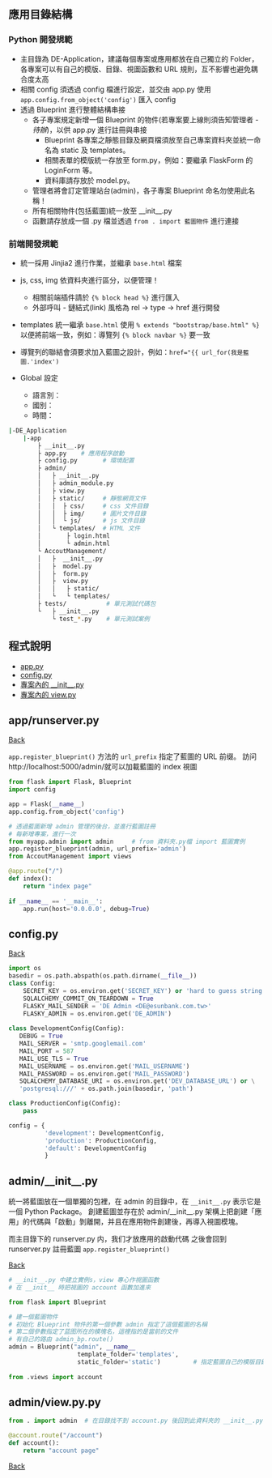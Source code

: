 ## 應用目錄結構

### Python 開發規範
* 主目錄為 DE-Application，建議每個專案或應用都放在自己獨立的 Folder，各專案可以有自己的模版、目錄、視圖函數和 URL 規則，互不影響也避免耦合度太高
* 相關 config 須透過 config 檔進行設定，並交由 app.py 使用 `app.config.from_object('config')` 匯入 config
* 透過 Blueprint 進行整體結構串接
  * 各子專案規定新增一個 Blueprint 的物件(若專案要上線則須告知管理者 - *待辦*)，以供 app.py 進行註冊與串接
    * Blueprint 各專案之靜態目錄及網頁檔須放至自己專案資料夾並統一命名為 static 及 templates。
    * 相關表單的模版統一存放至 form.py，例如：要繼承 FlaskForm 的 LoginForm 等。
    * 資料庫請存放於 model.py。
  * 管理者將會訂定管理站台(admin)，各子專案 Blueprint 命名勿使用此名稱！
  * 所有相關物件(包括藍圖)統一放至 \_\_init_\_.py
  * 函數請存放成一個 .py 檔並透過 `from . import 藍圖物件` 進行連接
  
### 前端開發規範
* 統一採用 Jinjia2 進行作業，並繼承 `base.html` 檔案
* js, css, img 依資料夾進行區分，以便管理！
  * 相關前端插件請於 `{% block head %}` 進行匯入
  * 外部呼叫 - 鏈結式(link) 風格為 rel → type → href 進行開發

* templates 統一繼承 `base.html` 使用 `% extends "bootstrap/base.html" %}` 以便將前端一致，例如：導覽列 `{% block navbar %}` 要一致
* 導覽列的聯結會須要求加入藍圖之設計，例如：`href="{{ url_for(我是藍圖.'index')`
* Global 設定
  * 語言別：
  * 國別：
  * 時間：


  
```sh 
|-DE_Application
    |-app
        ├ __init__.py    
        ├ app.py    # 應用程序啟動
        ├ config.py       # 環境配置
        ├ admin/
        │   ├ __init__.py
        │   ├ admin_module.py
        │   ├ view.py
        │   ├ static/     # 靜態網頁文件
        │   │  ├ css/     # css 文件目錄
        │   │  ├ img/     # 圖片文件目錄
        │   │  └ js/      # js 文件目錄           
        │   └ templates/  # HTML 文件          
        │       ├ login.html                     
        │       └ admin.html          
        └ AccoutManagement/
        │   ├  __init__.py
        │   ├  model.py
        │   ├  form.py
        │   ├  view.py
        │   │   ├ static/     
        │   └   └ templates/                   
        ├ tests/           # 單元測試代碼包
        └   ├ __init__.py
            └ test_*.py    # 單元測試案例
```

<h2 id="Home"> 程式說明 </h2> 

  * [app.py](#runserver)
  * [config.py](#config)
  * [專案內的 \_\_init_\_.py](#init)
  * [專案內的 view.py](#view)

### <h2 id="runserver"> app/runserver.py </h2> 
[Back](#Home)

`app.register_blueprint()` 方法的 `url_prefix` 指定了藍圖的 URL 前缀。
訪问 http://localhost:5000/admin/就可以加載藍圖的 index 視圖
```python
from flask import Flask, Blueprint
import config

app = Flask(__name__)
app.config.from_object('config')

# 透過藍圖新增 admin 管理的後台，並進行藍圖註冊
# 每新增專案，進行一次
from myapp.admin import admin     # from 資料夾.py檔 import 藍圖實例
app.register_blueprint(admin, url_prefix='admin')
from AccoutManagement import views

@app.route("/")
def index(): 
    return "index page"
    
if __name__ == '__main__':
    app.run(host='0.0.0.0', debug=True)
```

### <h2 id="config"> config.py </h2>
[Back](#Home)
```python
import os
basedir = os.path.abspath(os.path.dirname(__file__))
class Config:
    SECRET_KEY = os.environ.get('SECRET_KEY') or 'hard to guess string'
    SQLALCHEMY_COMMIT_ON_TEARDOWN = True
    FLASKY_MAIL_SENDER = 'DE Admin <DE@esunbank.com.tw>'
    FLASKY_ADMIN = os.environ.get('DE_ADMIN')
        
class DevelopmentConfig(Config):
   DEBUG = True
   MAIL_SERVER = 'smtp.googlemail.com'
   MAIL_PORT = 587
   MAIL_USE_TLS = True
   MAIL_USERNAME = os.environ.get('MAIL_USERNAME')
   MAIL_PASSWORD = os.environ.get('MAIL_PASSWORD')
   SQLALCHEMY_DATABASE_URI = os.environ.get('DEV_DATABASE_URL') or \
   'postgresql:///' + os.path.join(basedir, 'path')

class ProductionConfig(Config):
    pass

config = {
          'development': DevelopmentConfig,
          'production': ProductionConfig,
          'default': DevelopmentConfig
          }
```


### <h2 id="init"> admin/\_\_init\_\_.py </h2>

統一將藍圖放在一個單獨的包裡，在 admin 的目錄中，在 `__init__.py` 表示它是一個 Python Package。
創建藍圖並存在於 admin/\_\_init\_\_.py
架構上把創建「應用」的代碼與「啟動」剝離開，并且在應用物件創建後，再導入視圖模塊。

而主目錄下的 runserver.py 内，我们才放應用的啟動代碼
之後會回到  runserver.py 註冊藍圖 `app.register_blueprint()`

[Back](#Home)
```python
# __init__.py 中建立實例s，view 專心作視圖函數
# 在 __init__ 時把視圖的 account 函數加進來

from flask import Blueprint

# 建一個藍圖物件
# 初始化 Blueprint 物件的第一個參數 admin 指定了這個藍圖的名稱
# 第二個參數指定了蓝图所在的模塊名，這裡指的是當前的文件
# 有自己的路由 admin_bp.route()
admin = Blueprint("admin", __name__                     
                   template_folder='templates',
                   static_folder='static')         # 指定藍圖自己的模版目錄和靜態目錄
                   
from .views import account

```


### <h2 id="view"> admin/view.py.py </h2>

```python
from . import admin  # 在目錄找不到 account.py 後回到此資料夾的 __init__.py 找 account 類別

@account.route("/account")
def account():
    return "account page"
```
[Back](#Home)
